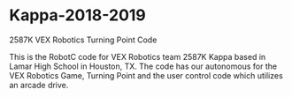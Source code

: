 # Kappa-2018-2019
2587K VEX Robotics Turning Point Code

This is the RobotC code for VEX Robotics team 2587K Kappa based in Lamar High School in Houston, TX. The code has our autonomous for the VEX 
Robotics Game, Turning Point and the user control code which utilizes an arcade drive. 
